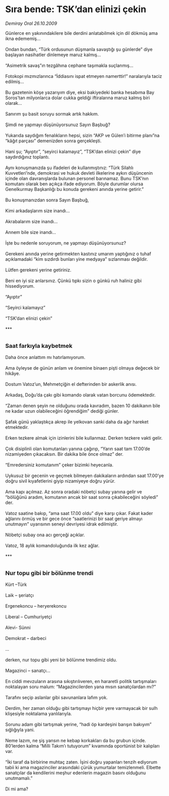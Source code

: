 # Sıra bende: TSK’dan elinizi çekin

*Demiray Oral 26.10.2009*

<div class="taraf_structure_2col_1zq">
<div class="margen_n">



 <p>Günlerce en yakınındakilere bile derdini anlatabilmek için dil dökmüş ama ikna edememiş... <br/><br/>Ondan bundan, “Türk ordusunun düşmanla savaştığı şu günlerde” diye başlayan nasihatler dinlemeye maruz kalmış... <br/><br/>“Asimetrik savaş”ın tezgâhına cephane taşımakla suçlanmış... <br/><br/>Fotokopi mızmızlarınca “İddiasını ispat etmeyen namerttir!” naralarıyla taciz edilmiş... <br/><br/>Bu gazetenin köşe yazarıyım diye, eksi bakiyedeki banka hesabıma Bay Soros’tan milyonlarca dolar cukka geldiği iftiralarına maruz kalmış biri olarak... <br/><br/>Sanırım şu basit soruyu sormak artık hakkım. <br/><br/>Şimdi ne yapmayı düşünüyorsunuz Sayın Başbuğ? <br/><br/>Yukarıda saydığım fenalıkların hepsi, sizin “AKP ve Gülen’i bitirme planı”na “kâğıt parçası” demenizden sonra gerçekleşti. <br/><br/>Hani şu; “Ayıptır”, “seyirci kalamayız”, “TSK’dan elinizi çekin” diye saydırdığınız toplantı. <br/><br/>Aynı konuşmanızda şu ifadeleri de kullanmıştınız: “Türk Silahlı Kuvvetleri’nde, demokrasi ve hukuk devleti ilkelerine aykırı düşüncenin içinde olan davranışlarda bulunan personel barınamaz. Bunu TSK’nın komutanı olarak ben açıkça ifade ediyorum. Böyle durumlar olursa Genelkurmay Başkanlığı bu konuda gerekeni anında yerine getirir.” <br/><br/>Bu konuşmanızdan sonra Sayın Başbuğ, <br/><br/>Kimi arkadaşlarım size inandı... <br/><br/>Akrabalarım size inandı... <br/><br/>Annem bile size inandı... <br/><br/>İşte bu nedenle soruyorum, ne yapmayı düşünüyorsunuz? <br/><br/>Gerekeni anında yerine getirmekten kastınız umarım yaptığınız o tuhaf açıklamadaki “kim sızdırdı bunları yine medyaya” sızlanması değildir. <br/><br/>Lütfen gerekeni yerine getiriniz. <br/><br/>Beni en iyi siz anlarsınız. Çünkü tıpkı sizin o günkü ruh haliniz gibi hissediyorum. <br/><br/>“Ayıptır” <br/><br/>“Seyirci kalamayız” <br/><br/>“TSK’dan elinizi çekin” <br/><br/>***<br/><br/><br/><font size="4"><strong>Saat farkıyla kaybetmek</strong></font> <br/><br/>Daha önce anlattım mı hatırlamıyorum. <br/><br/>Ama öyleyse de günün anlam ve önemine binaen pişti olmaya değecek bir hikâye. <br/><br/>Dostum Vatoz’un, Mehmetçiğin el defterinden bir askerlik anısı. <br/><br/>Arkadaş, Doğu’da çakı gibi komando olarak vatan borcunu ödemektedir. <br/><br/>“Zaman denen şeyin ne olduğunu orada kavradım, bazen 10 dakikanın bile ne kadar uzun olabileceğini öğrendiğim” dediği günler. <br/><br/>Şafak günü yaklaştıkça akrep ile yelkovan sanki daha da ağır hareket etmektedir. <br/><br/>Erken tezkere almak için izinlerini bile kullanmaz. Derken tezkere vakti gelir. <br/><br/>Çok disiplinli olan komutanları yanına çağırıp, “Yarın saat tam 17.00’de nizamiyeden çıkacaksın. Bir dakika bile önce olmaz” der. <br/><br/>“Emredersiniz komutanım” çeker bizimki heyecanla. <br/><br/>Uykusuz bir gecenin ve geçmek bilmeyen dakikaların ardından saat 17.00’ye doğru sivil kıyafetlerini giyip nizamiyeye doğru yürür. <br/><br/>Ama kapı açılmaz. Az sonra oradaki nöbetçi subay yanına gelir ve “bölüğünü aradım, komutanın ancak bir saat sonra çıkabileceğini söyledi” der. <br/><br/>Vatoz saatine bakıp, “ama saat 17.00 oldu” diye karşı çıkar. Fakat kader ağlarını örmüş ve bir gece önce “saatlerinizi bir saat geriye almayı unutmayın” uyarısının seneyi devriyesi idrak edilmiştir. <br/><br/>Nöbetçi subay ona acı gerçeği açıklar. <br/><br/>Vatoz, 18 aylık komandoluğunda ilk kez ağlar. <br/><br/>***<br/><br/><br/><font size="4"><strong>Nur topu gibi bir bölünme trendi <br/></strong></font><br/>Kürt –Türk <br/><br/>Laik – şeriatçı <br/><br/>Ergenekoncu – heryerekoncu <br/><br/>Liberal – Cumhuriyetçi <br/><br/>Alevi- Sünni <br/><br/>Demokrat – darbeci <br/><br/>... <br/><br/>derken, nur topu gibi yeni bir bölünme trendimiz oldu. <br/><br/>Magazinci – sanatçı... <br/><br/>En ciddi mevzuların arasına sıkıştırılıveren, en hararetli politik tartışmaları noktalayan soru malum: “Magazincilerden yana mısın sanatçılardan mı?” <br/><br/>Tarafını seçip aslanlar gibi savunanlara lafım yok. <br/><br/>Derdim, her zaman olduğu gibi tartışmayı hiçbir yere varmayacak bir sulh klişesiyle noktalama yanlılarıyla. <br/><br/>Sorunu adam gibi tartışmak yerine, “hadi öp kardeşini barışın bakıyım” sığlığıyla yani. <br/><br/>Neme lazım, ne şiş yansın ne kebap korkakları da bu grubun içinde. 80’lerden kalma “Milli Takım’ı tutuyorum” kıvamında oportünist bir kalıpları var. <br/><br/>“İki taraf da birbirine muhtaç zaten. İşini doğru yapanları tenzih ediyorum tabii ki ama magazinciler arasındaki çürük yumurtalar temizlenmeli. Elbette sanatçılar da kendilerini meşhur edenlerin magazin basını olduğunu unutmamalı.” <br/><br/>Di mi ama?</p>
<br/>
<br/>
<br/>



<br/>


<div id="taraf_not">
</div>

</div>


</div>

